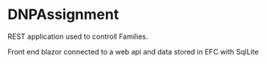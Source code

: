 # DNPAssignment

REST application used to controll Families. 

Front end blazor connected to a web api and data stored in EFC with SqlLite
